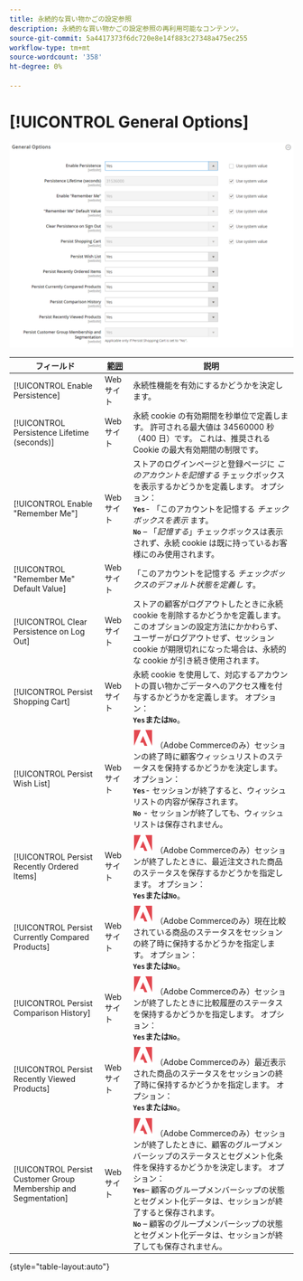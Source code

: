 ```yaml
---
title: 永続的な買い物かごの設定参照
description: 永続的な買い物かごの設定参照の再利用可能なコンテンツ。
source-git-commit: 5a4417373f6dc720e8e14f883c27348a475ec255
workflow-type: tm+mt
source-wordcount: '358'
ht-degree: 0%

---
```



# [!UICONTROL General Options]

![ 一般オプション ](/help/configuration-reference/customers/assets/persistent-shopping-cart-general.png)<!-- zoom -->

<!-- [General Options](https://experienceleague.adobe.com/en/docs/commerce-admin/stores-sales/point-of-purchase/cart/cart-persistent#configure-a-persistent-cart) -->

| フィールド | [ 範囲 ](/help/getting-started/websites-stores-views.md#scope-settings) | 説明 |
|--- |------------------------------------------------------------------------|--- |
| [!UICONTROL Enable Persistence] | Web サイト | 永続性機能を有効にするかどうかを決定します。 |
| [!UICONTROL Persistence Lifetime (seconds)] | Web サイト | 永続 cookie の有効期間を秒単位で定義します。 許可される最大値は 34560000 秒（400 日）です。 これは、推奨される Cookie の最大有効期間の制限です。 |
| [!UICONTROL Enable "Remember Me"] | Web サイト | ストアのログインページと登録ページに _このアカウントを記憶する_ チェックボックスを表示するかどうかを定義します。 オプション：<br/>**`Yes`**- 「このアカウントを記憶する _チェックボックスを表示_ ます。<br/>**`No`** – 「_記憶する_」チェックボックスは表示されず、永続 cookie は既に持っているお客様にのみ使用されます。 |
| [!UICONTROL "Remember Me" Default Value] | Web サイト | 「このアカウントを記憶する _チェックボックスのデフォルト状態を定義し_ す。 |
| [!UICONTROL Clear Persistence on Log Out] | Web サイト | ストアの顧客がログアウトしたときに永続 cookie を削除するかどうかを定義します。 このオプションの設定方法にかかわらず、ユーザーがログアウトせず、セッション cookie が期限切れになった場合は、永続的な cookie が引き続き使用されます。 |
| [!UICONTROL Persist Shopping Cart] | Web サイト | 永続 cookie を使用して、対応するアカウントの買い物かごデータへのアクセス権を付与するかどうかを定義します。 オプション：<br/>**`Yes`**または&#x200B;**`No`**。 |
| [!UICONTROL Persist Wish List] | Web サイト | ![Adobe Commerce](/help/assets/adobe-logo.svg) （Adobe Commerceのみ）セッションの終了時に顧客ウィッシュリストのステータスを保持するかどうかを決定します。 オプション：<br/>**`Yes`**- セッションが終了すると、ウィッシュリストの内容が保存されます。<br/>**`No`** - セッションが終了しても、ウィッシュリストは保存されません。 |
| [!UICONTROL Persist Recently Ordered Items] | Web サイト | ![Adobe Commerce](/help/assets/adobe-logo.svg) （Adobe Commerceのみ）セッションが終了したときに、最近注文された商品のステータスを保存するかどうかを指定します。 オプション：<br/>**`Yes`**または&#x200B;**`No`**。 |
| [!UICONTROL Persist Currently Compared Products] | Web サイト | ![Adobe Commerce](/help/assets/adobe-logo.svg) （Adobe Commerceのみ）現在比較されている商品のステータスをセッションの終了時に保持するかどうかを指定します。 オプション：<br/>**`Yes`**または&#x200B;**`No`**。 |
| [!UICONTROL Persist Comparison History] | Web サイト | ![Adobe Commerce](/help/assets/adobe-logo.svg) （Adobe Commerceのみ）セッションが終了したときに比較履歴のステータスを保持するかどうかを指定します。 オプション：<br/>**`Yes`**または&#x200B;**`No`**。 |
| [!UICONTROL Persist Recently Viewed Products] | Web サイト | ![Adobe Commerce](/help/assets/adobe-logo.svg) （Adobe Commerceのみ）最近表示された商品のステータスをセッションの終了時に保持するかどうかを指定します。 オプション：<br/>**`Yes`**または&#x200B;**`No`**。 |
| [!UICONTROL Persist Customer Group Membership and Segmentation] | Web サイト | ![Adobe Commerce](/help/assets/adobe-logo.svg) （Adobe Commerceのみ）セッションが終了したときに、顧客のグループメンバーシップのステータスとセグメント化条件を保持するかどうかを決定します。 オプション：<br/>**`Yes`**– 顧客のグループメンバーシップの状態とセグメント化データは、セッションが終了すると保存されます。<br/>**`No`** – 顧客のグループメンバーシップの状態とセグメント化データは、セッションが終了しても保存されません。 |

{style="table-layout:auto"}
